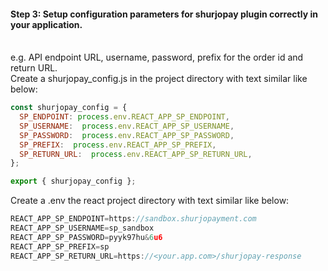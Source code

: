 #### Step 3: Setup configuration parameters for shurjopay plugin correctly in your application.

<br>
e.g. API endpoint URL, username, password, prefix for the order id and return URL.<br>
Create a shurjopay_config.js in the project directory with text similar like below:

```javaScript
const shurjopay_config = {
  SP_ENDPOINT: process.env.REACT_APP_SP_ENDPOINT,
  SP_USERNAME:  process.env.REACT_APP_SP_USERNAME,
  SP_PASSWORD:  process.env.REACT_APP_SP_PASSWORD,
  SP_PREFIX:  process.env.REACT_APP_SP_PREFIX,
  SP_RETURN_URL:  process.env.REACT_APP_SP_RETURN_URL,
};

export { shurjopay_config };
```

Create a .env the react project directory with text similar like below:

```javaScript
REACT_APP_SP_ENDPOINT=https://sandbox.shurjopayment.com
REACT_APP_SP_USERNAME=sp_sandbox
REACT_APP_SP_PASSWORD=pyyk97hu&6u6
REACT_APP_SP_PREFIX=sp
REACT_APP_SP_RETURN_URL=https://<your.app.com>/shurjopay-response
```
